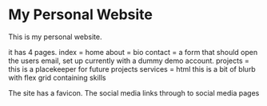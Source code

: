 # My Personal Website

This is my personal website.

it has 4 pages.
index = home
about = bio
contact = a form that should open the users email, set up currently with a dummy demo account.
projects = this is a placekeeper for future projects
services = html this is a bit of blurb with flex grid containing skills

The site has a favicon.
The social media links through to social media pages
